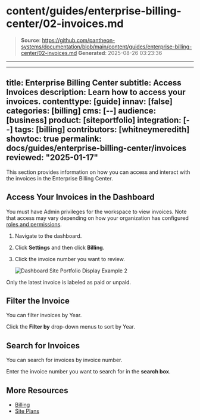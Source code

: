 # content/guides/enterprise-billing-center/02-invoices.md

> **Source**: https://github.com/pantheon-systems/documentation/blob/main/content/guides/enterprise-billing-center/02-invoices.md
> **Generated**: 2025-08-26 03:23:36

---

---
title: Enterprise Billing Center
subtitle: Access Invoices
description: Learn how to access your invoices.
contenttype: [guide]
innav: [false]
categories: [billing]
cms: [--]
audience: [business]
product: [siteportfolio]
integration: [--]
tags: [billing]
contributors: [whitneymeredith]
showtoc: true
permalink: docs/guides/enterprise-billing-center/invoices
reviewed: "2025-01-17"
---

This section provides information on how you can access and interact with the invoices in the Enterprise Billing Center.

## Access Your Invoices in the Dashboard

You must have Admin privileges for the workspace to view invoices. Note that access may vary depending on how your organization has configured [roles and permissions](/guides/account-mgmt/workspace-sites-teams/teams#roles-and-permissions).

1. Navigate to the dashboard.

1. Click **Settings** and then click **Billing**.

1. Click the invoice number you want to review.

    ![Dashboard Site Portfolio Display Example 2](../../../images/release-notes/2024/invoice-tags.png)

<Alert title="Note" type="info">

Only the latest invoice is labeled as paid or unpaid.

</Alert>

## Filter the Invoice

You can filter invoices by Year.

Click the **Filter by** drop-down menus to sort by Year.

## Search for Invoices

You can search for invoices by invoice number.

Enter the invoice number you want to search for in the **search box**.

## More Resources

- [Billing](/guides/account-mgmt/billing)
- [Site Plans](/guides/launch/plans/)